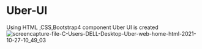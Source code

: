# Uber-UI
Using HTML ,CSS,Bootstrap4 component Uber UI is created
![screencapture-file-C-Users-DELL-Desktop-Uber-web-home-html-2021-10-27-10_49_03](https://user-images.githubusercontent.com/89465837/139005410-2a4db357-c1a5-4242-a83d-9f8e5dfd0b47.png)

